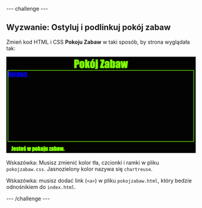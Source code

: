 \--- challenge \---

## Wyzwanie: Ostyluj i podlinkuj pokój zabaw

Zmień kod HTML i CSS **Pokoju Zabaw** w taki sposób, by strona wyglądała tak:

![screenshot](images/rooms-games-challenge.png)

Wskazówka: Musisz zmienić kolor tła, czcionki i ramki w pliku `pokojzabaw.css`. Jasnozielony kolor nazywa się `chartreuse`.

Wskazówka: musisz dodać link (`<a>`) w pliku `pokojzabaw.html`, który bedzie odnośnikiem do `index.html`.

\--- /challenge \---